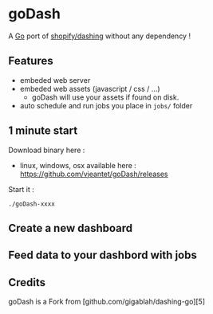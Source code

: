 goDash
==========

A [Go][1] port of [shopify/dashing][2] without any dependency !

## Features
* embeded web server
* embeded web assets (javascript / css / ...) 
	* goDash will use your assets if found on disk. 
* auto schedule and run jobs you place in ```jobs/``` folder

## 1 minute start
Download binary here : 
* linux, windows, osx available here : https://github.com/vjeantet/goDash/releases

Start it :
```
./goDash-xxxx
```


## Create a new dashboard

## Feed data to your dashbord with jobs


Credits
-------

goDash is a Fork from [github.com/gigablah/dashing-go][5]



[1]: http://golang.org
[2]: http://shopify.github.io/dashing
[3]: https://github.com/gigablah/dashing-go

